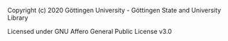 Copyright (c) 2020 Göttingen University - Göttingen State and University Library

Licensed under GNU Affero General Public License v3.0

